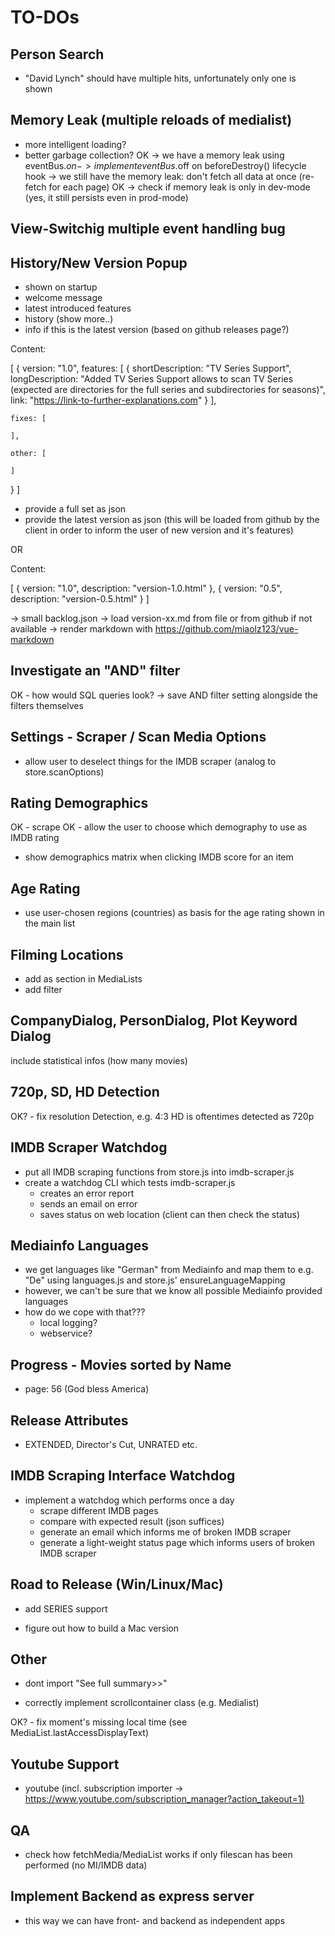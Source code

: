 # TO-DOs

## Person Search
- "David Lynch" should have multiple hits, unfortunately only one is shown

## Memory Leak (multiple reloads of medialist)
- more intelligent loading?
- better garbage collection?
OK -> we have a memory leak using eventBus.$on -> implement eventBus.$off on beforeDestroy() lifecycle hook
-> we still have the memory leak: don't fetch all data at once (re-fetch for each page)
OK -> check if memory leak is only in dev-mode (yes, it still persists even in prod-mode)

## View-Switchig multiple event handling bug

## History/New Version Popup
- shown on startup
- welcome message
- latest introduced features
- history (show more..)
- info if this is the latest version (based on github releases page?)

Content:

[
  {
    version: "1.0",
    features: [
      {
        shortDescription: "TV Series Support",
        longDescription: "Added TV Series Support allows to scan TV Series (expected are directories for the full series and subdirectories for seasons)",
        link: "https://link-to-further-explanations.com"
      }
    ],

    fixes: [

    ],

    other: [

    ]
  }
]
- provide a full set as json
- provide the latest version as json (this will be loaded from github by the client in order to inform the user of new version and it's features)

OR

Content:

[
  {
    version: "1.0",
    description: "version-1.0.html"
  },
  {
    version: "0.5",
    description: "version-0.5.html"
  }
]

-> small backlog.json
-> load version-xx.md from file or from github if not available
-> render markdown with https://github.com/miaolz123/vue-markdown

## Investigate an "AND" filter
OK - how would SQL queries look?
-> save AND filter setting alongside the filters themselves

## Settings - Scraper / Scan Media Options
- allow user to deselect things for the IMDB scraper (analog to store.scanOptions)

## Rating Demographics
OK - scrape
OK - allow the user to choose which demography to use as IMDB rating
- show demographics matrix when clicking IMDB score for an item

## Age Rating
- use user-chosen regions (countries) as basis for the age rating shown in the main list

## Filming Locations
- add as section in MediaLists
- add filter

## CompanyDialog, PersonDialog, Plot Keyword Dialog
include statistical infos (how many movies)

## 720p, SD, HD Detection
OK? - fix resolution Detection, e.g. 4:3 HD is oftentimes detected as 720p

## IMDB Scraper Watchdog
- put all IMDB scraping functions from store.js into imdb-scraper.js
- create a watchdog CLI which tests imdb-scraper.js
  - creates an error report
  - sends an email on error
  - saves status on web location (client can then check the status)

## Mediainfo Languages
- we get languages like "German" from Mediainfo and map them to e.g. "De" using languages.js and store.js' ensureLanguageMapping
- however, we can't be sure that we know all possible Mediainfo provided languages
- how do we cope with that???
  - local logging?
  - webservice?

## Progress - Movies sorted by Name
- page: 56 (God bless America)

## Release Attributes
- EXTENDED, Director's Cut, UNRATED etc.

## IMDB Scraping Interface Watchdog
- implement a watchdog which performs once a day
  - scrape different IMDB pages
  - compare with expected result (json suffices)
  - generate an email which informs me of broken IMDB scraper
  - generate a light-weight status page which informs users of broken IMDB scraper

## Road to Release (Win/Linux/Mac)
- add SERIES support

- figure out how to build a Mac version

## Other
- dont import "See full summary>>"

- correctly implement scrollcontainer class (e.g. Medialist)

OK? - fix moment's missing local time (see MediaList.lastAccessDisplayText)

## Youtube Support
- youtube (incl. subscription importer -> <https://www.youtube.com/subscription_manager?action_takeout=1)>

## QA

- check how fetchMedia/MediaList works if only filescan has been performed (no MI/IMDB data)

## Implement Backend as express server
- this way we can have front- and backend as independent apps
